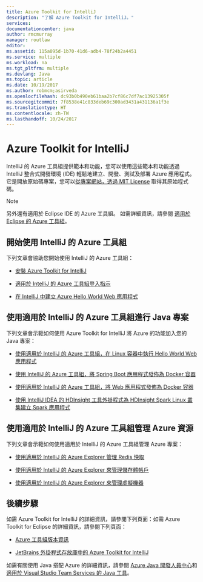 ```yaml
---
title: Azure Toolkit for IntelliJ
description: "了解 Azure Toolkit for IntelliJ。"
services: 
documentationcenter: java
author: rmcmurray
manager: routlaw
editor: 
ms.assetid: 115a095d-1b70-41d6-adb4-78f24b2a4451
ms.service: multiple
ms.workload: na
ms.tgt_pltfrm: multiple
ms.devlang: Java
ms.topic: article
ms.date: 10/19/2017
ms.author: robmcm;asirveda
ms.openlocfilehash: dc93b0b490eb61baa2b7cf86c7df7ac13925305f
ms.sourcegitcommit: 7f8538e41c833deb69c300ad3431a431136a1f3e
ms.translationtype: HT
ms.contentlocale: zh-TW
ms.lasthandoff: 10/24/2017
---
```

# <a name="azure-toolkit-for-intellij"></a>Azure Toolkit for IntelliJ
IntelliJ 的 Azure 工具組提供範本和功能，您可以使用這些範本和功能透過 IntelliJ 整合式開發環境 (IDE) 輕鬆地建立、開發、測試及部署 Azure 應用程式。 它是開放原始碼專案，您可以[從專案網站，透過 MIT License](https://github.com/microsoft/azure-tools-for-java) 取得其原始程式碼。

> [!NOTE]
> 另外還有適用於 Eclipse IDE 的 Azure 工具組。 如需詳細資訊，請參閱 [適用於 Eclipse 的 Azure 工具組](../eclipse/azure-toolkit-for-eclipse.md)。
> 
> 

## <a name="get-started-with-the-azure-toolkit-for-intellij"></a>開始使用 IntelliJ 的 Azure 工具組
下列文章會協助您開始使用 IntelliJ 的 Azure 工具組：

* [安裝 Azure Toolkit for IntelliJ](azure-toolkit-for-intellij-installation.md)

* [適用於 IntelliJ 的 Azure 工具組登入指示](azure-toolkit-for-intellij-sign-in-instructions.md)

* [在 IntelliJ 中建立 Azure Hello World Web 應用程式](azure-toolkit-for-intellij-create-hello-world-web-app.md)

## <a name="use-the-azure-toolkit-for-intellij-with-your-java-projects"></a>使用適用於 IntelliJ 的 Azure 工具組進行 Java 專案
下列文章會示範如何使用 Azure Toolkit for IntelliJ 將 Azure 的功能加入您的 Java 專案：

* [使用適用於 IntelliJ 的 Azure 工具組，在 Linux 容器中執行 Hello World Web 應用程式](azure-toolkit-for-intellij-hello-world-web-app-linux.md)

* [使用 IntelliJ 的 Azure 工具組，將 Spring Boot 應用程式發佈為 Docker 容器](azure-toolkit-for-intellij-publish-spring-boot-docker-app.md)

* [使用適用於 IntelliJ 的 Azure 工具組，將 Web 應用程式發佈為 Docker 容器](azure-toolkit-for-intellij-publish-as-docker-container.md)

* [使用 IntelliJ IDEA 的 HDInsight 工具外掛程式為 HDInsight Spark Linux 叢集建立 Spark 應用程式](/azure/hdinsight/hdinsight-apache-spark-intellij-tool-plugin)

## <a name="manage-azure-resources-using-the-azure-toolkit-for-intellij"></a>使用適用於 IntelliJ 的 Azure 工具組管理 Azure 資源
下列文章會示範如何使用適用於 IntelliJ 的 Azure 工具組管理 Azure 專案：

* [使用適用於 IntelliJ 的 Azure Explorer 管理 Redis 快取](azure-toolkit-for-intellij-managing-redis-caches-using-azure-explorer.md)

* [使用適用於 IntelliJ 的 Azure Explorer 來管理儲存體帳戶](azure-toolkit-for-intellij-managing-virtual-machines-using-azure-explorer.md)

* [使用適用於 IntelliJ 的 Azure Explorer 來管理虛擬機器](azure-toolkit-for-intellij-managing-storage-accounts-using-azure-explorer.md)

## <a name="next-steps"></a>後續步驟

如需 Azure Toolkit for IntelliJ 的詳細資訊，請參閱下列頁面：如需 Azure Toolkit for Eclipse 的詳細資訊，請參閱下列頁面：

* [Azure 工具組版本資訊](https://github.com/Microsoft/azure-tools-for-java/releases)

* [JetBrains 外掛程式存放庫中的 Azure Toolkit for IntelliJ](https://plugins.jetbrains.com/plugin/8053-azure-toolkit-for-intellij)

如需有關使用 Java 搭配 Azure 的詳細資訊，請參閱 [Azure Java 開發人員中心](https://azure.microsoft.com/develop/java/)和[適用於 Visual Studio Team Services 的 Java 工具](https://java.visualstudio.com/)。

<!-- [!INCLUDE [azure-toolkit-additional-resources](../includes/azure-toolkit-additional-resources.md)] -->

<!-- URL List -->

[Azure Java Developer Center]: https://azure.microsoft.com/develop/java/
[Java Tools for Visual Studio Team Services]: https://java.visualstudio.com/

<!-- Temporarily Deprecated URLs -->

<!-- [Debug a Java Web App on Azure in IntelliJ]: ./app-service-web/app-service-web-debug-java-web-app-in-intellij.md -->
